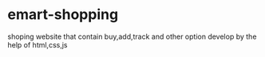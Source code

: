 # emart-shopping
shoping website that contain buy,add,track and other option  develop by the help of html,css,js
